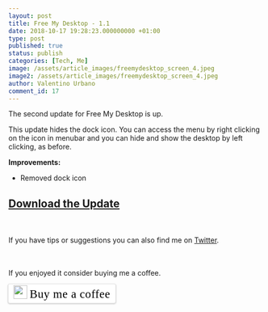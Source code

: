 ```yaml
---
layout: post
title: Free My Desktop - 1.1
date: 2018-10-17 19:28:23.000000000 +01:00
type: post
published: true
status: publish
categories: [Tech, Me]
image: /assets/article_images/freemydesktop_screen_4.jpeg
image2: /assets/article_images/freemydesktop_screen_4.jpeg
author: Valentino Urbano
comment_id: 17
---
```


The second update for Free My Desktop is up.

This update hides the dock icon.
You can access the menu by right clicking on the icon in menubar and you can hide and show the desktop by left clicking, as before.

**Improvements:**

- Removed dock icon

## [Download the Update][2]

<br><br>If you have tips or suggestions you can also find me on [Twitter][3].

<br><br>
If you enjoyed it consider buying me a coffee.
<br>

<style>.bmc-button img{width: 27px !important;margin-bottom: 1px !important;box-shadow: none !important;border: none !important;vertical-align: middle !important;}.bmc-button{line-height: 36px !important;height:37px !important;text-decoration: none !important;display:inline-flex !important;color:#000000 !important;background-color:#FFFFFF !important;border-radius: 3px !important;border: 1px solid transparent !important;padding: 1px 9px !important;font-size: 23px !important;letter-spacing: 0.6px !important;box-shadow: 0px 1px 2px rgba(190, 190, 190, 0.5) !important;-webkit-box-shadow: 0px 1px 2px 2px rgba(190, 190, 190, 0.5) !important;margin: 0 auto !important;font-family:'Cookie', cursive !important;-webkit-box-sizing: border-box !important;box-sizing: border-box !important;-o-transition: 0.3s all linear !important;-webkit-transition: 0.3s all linear !important;-moz-transition: 0.3s all linear !important;-ms-transition: 0.3s all linear !important;transition: 0.3s all linear !important;}.bmc-button:hover, .bmc-button:active, .bmc-button:focus {-webkit-box-shadow: 0px 1px 2px 2px rgba(190, 190, 190, 0.5) !important;text-decoration: none !important;box-shadow: 0px 1px 2px 2px rgba(190, 190, 190, 0.5) !important;opacity: 0.85 !important;color:#000000 !important;}</style><link href="https://fonts.googleapis.com/css?family=Cookie" rel="stylesheet"><a class="bmc-button" target="_blank" href="https://www.buymeacoffee.com/valentino"><img src="https://www.buymeacoffee.com/assets/img/BMC-btn-logo.svg" alt=""><span style="margin-left:5px">Buy me a coffee</span></a>

[1]: https://www.paypal.me/vale93
[2]: /apps/mac/freemydesktop/
[3]: https://twitter.com/valentinourbano
